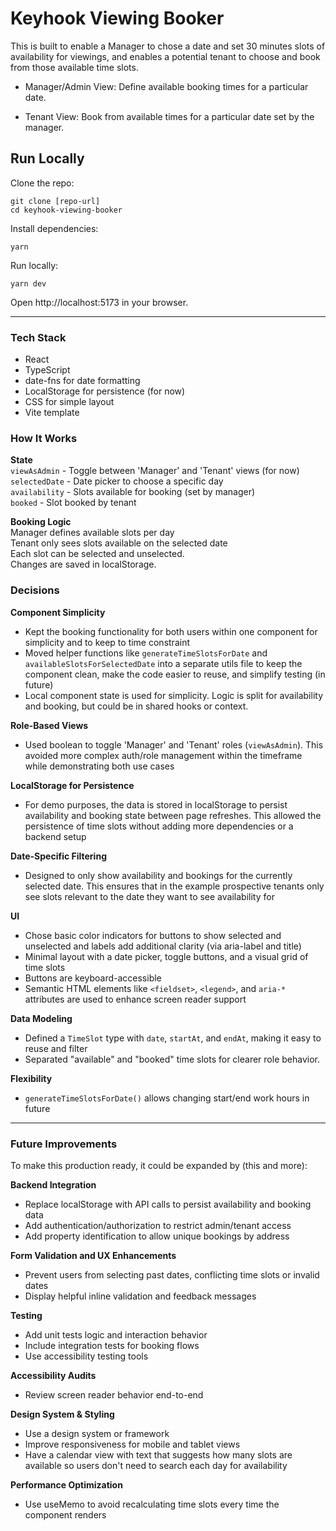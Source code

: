 # Keyhook Viewing Booker 

This is built to enable a Manager to chose a date and set 30 minutes slots of availability for viewings, and enables a potential tenant to choose and book from those available time slots.

- Manager/Admin View: Define available booking times for a particular date.

- Tenant View: Book from available times for a particular date set by the manager.

## Run Locally
Clone the repo:
```
git clone [repo-url]
cd keyhook-viewing-booker
```
Install dependencies:
```
yarn
```

Run locally:
```
yarn dev
```
Open http://localhost:5173 in your browser.

----- 

### Tech Stack
- React
- TypeScript
- date-fns for date formatting
- LocalStorage for persistence (for now)
- CSS for simple layout
- Vite template


### How It Works
**State**  
`viewAsAdmin` - Toggle between 'Manager' and 'Tenant' views (for now)
`selectedDate` - Date picker to choose a specific day  
`availability` - Slots available for booking (set by manager)  
`booked` - Slot booked by tenant

**Booking Logic**  
Manager defines available slots per day  
Tenant only sees slots available on the selected date  
Each slot can be selected and unselected.  
Changes are saved in localStorage.  

### Decisions

**Component Simplicity**  
- Kept the booking functionality for both users within one component for simplicity and to keep to time constraint  
- Moved helper functions like `generateTimeSlotsForDate` and `availableSlotsForSelectedDate` into a separate utils file to keep the component clean, make the code easier to reuse, and simplify testing (in future)  
- Local component state is used for simplicity. Logic is split for availability and booking, but could be in shared hooks or context.

**Role-Based Views**  
- Used boolean to toggle 'Manager' and 'Tenant' roles (`viewAsAdmin`). This avoided more complex auth/role management within the timeframe while demonstrating both use cases  

**LocalStorage for Persistence**
- For demo purposes, the data is stored in localStorage to persist availability and booking state between page refreshes. This allowed the persistence of time slots without adding more dependencies or a backend setup  

**Date-Specific Filtering**  
- Designed to only show availability and bookings for the currently selected date. This ensures that in the example prospective tenants only see slots relevant to the date they want to see availability for  

**UI**  
- Chose basic color indicators for buttons to show selected and unselected and labels add additional clarity (via aria-label and title)   
- Minimal layout with a date picker, toggle buttons, and a visual grid of time slots  
- Buttons are keyboard-accessible  
- Semantic HTML elements like `<fieldset>`, `<legend>`, and `aria-*` attributes are used to enhance screen reader support  

**Data Modeling**  
- Defined a `TimeSlot` type with `date`, `startAt`, and `endAt`, making it easy to reuse and filter  
- Separated "available" and "booked" time slots for clearer role behavior.

**Flexibility**  
- `generateTimeSlotsForDate()` allows changing start/end work hours in future  

----- 

### Future Improvements
To make this production ready, it could be expanded by (this and more):

**Backend Integration**
- Replace localStorage with API calls to persist availability and booking data  
- Add authentication/authorization to restrict admin/tenant access  
- Add property identification to allow unique bookings by address  

**Form Validation and UX Enhancements**
- Prevent users from selecting past dates, conflicting time slots or invalid dates  
- Display helpful inline validation and feedback messages  

**Testing**
- Add unit tests logic and interaction behavior    
- Include integration tests for booking flows    
- Use accessibility testing tools    

**Accessibility Audits**  
- Review screen reader behavior end-to-end  

**Design System & Styling**  
- Use a design system or framework    
- Improve responsiveness for mobile and tablet views  
- Have a calendar view with text that suggests how many slots are available so users don't need to search each day for availability    

**Performance Optimization**  
- Use useMemo to avoid recalculating time slots every time the component renders  
